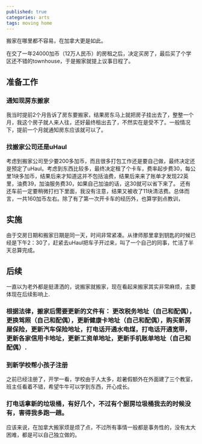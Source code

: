 ```yaml
---
published: true
categories: arts
tags: moving home
---
```

搬家在哪里都不容易，在加拿大更是如此。

在交了一年24000加币（12万人民币）的房租之后，决定买房了，最后买了个学区还不错的townhouse，于是搬家就提上议事日程了。

## 准备工作
### 通知现房东搬家
我当时提前2个月告诉了房东要搬家，结果房东马上就把房子挂出去了，整整一个月，我这个房子就人来人往，还好最终租出去了，不然实在是受不了。一般情况下，提前一个月就通知房东应该就可以了。

### 找搬家公司还是uHaul
考虑到搬家公司至少要200多加币，而且很多打包工作还是要自己做，最终决定还是预定了uHaul。考虑到东西比较多，最终决定租了个卡车，费率起步费30，每公里1块多加币，结果后来才知道这并不包括油费，结果后来来了账单才发现22英里，油费39，加油服务费30，如果自己加油的话，这30就可以省下来了。 还有还车前一定要稍微打扫下里面，我没有注意，结果又被收了11块清洁费。总体而言，一共160加币左右。除了有了第一次开卡车的经历外，也算学到点教训，

## 实施
由于交房日期和搬家日期是同一天，时间非常紧凑。从律师那里拿到钥匙的时候已经是下午2：30了，赶紧去uHaul把车子开过来，叫了一个自己的同事，忙活了半天总算完成。

## 后续
一直以为老外都是挺潇洒的，说搬家就搬家，现在看起来搬家其实非常麻烦，主要体现在后续影响上.

### 根据法律，搬家后需要更新的文件有： 更改税务地址（自己和配偶），更换驾照（自己和配偶），更新健康卡地址（自己和配偶），购买新房屋保险，更新汽车保险地址，打电话开通水电煤，打电话开通宽带，更新各家信用卡地址，更新工资单地址，更新手机账单地址（自己和配偶）.

### 到新学校帮小孩子注册
之前已经注册了，开学一看，学校由于人太多，趁暑假额外在外面建了三个教室，班主任看着不错，希望牛牛可以学到东西，开心成长。

### 打电话拿新的垃圾桶，有好几个，不过有个厨房垃圾桶我去的时候没有，害得我多跑一趟。

应该来说，在加拿大搬家烦是烦了点，不过所有事情一般都是事务性的，没有太大困难，都是可以自己独立做的。
